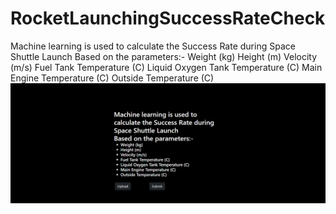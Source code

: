 # RocketLaunchingSuccessRateCheck
Machine learning is used to calculate the Success Rate during Space Shuttle Launch Based on the parameters:- 
Weight (kg) 
Height (m) 
Velocity (m/s) 
Fuel Tank Temperature (C) 
Liquid Oxygen Tank Temperature (C) 
Main Engine Temperature (C) 
Outside Temperature (C)
![github-small](https://github.com/Ankit1017/RocketLaunchingSuccessRateCheck/blob/main/static/image.png)
